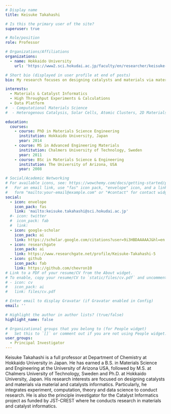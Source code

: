 ```yaml
---
# Display name
title: Keisuke Takahashi

# Is this the primary user of the site?
superuser: true

# Role/position
role: Professor

# Organizations/Affiliations
organizations:
  - name: Hokkaido University
    url: 'https://www2.sci.hokudai.ac.jp/faculty/en/researcher/keisuke-takahashi'

# Short bio (displayed in user profile at end of posts)
bio: My research focuses on designing catalysts and materials via material and catalysts informatics.

interests:
  - Materials & Catalyst Informatics
  - High Throughput Experiments & Calculations
  - Data Platform
#  - Computational Materials Science
#  - Heterogenous Catalysis, Solar Cells, Atomic Clusters, 2D Materials

education:
  courses:
    - course: PhD in Materials Science Engineering
      institution: Hokkaido University, Japan
      year: 2014
    - course: MS in Advanced Engineering Materials
      institution: Chalmers University of Technology, Sweden
      year: 2011
    - course: BSc in Materials Science & Engineering
      institution: The University of Arizona, USA
      year: 2008

# Social/Academic Networking
# For available icons, see: https://wowchemy.com/docs/getting-started/page-builder/#icons
#   For an email link, use "fas" icon pack, "envelope" icon, and a link in the
#   form "mailto:your-email@example.com" or "#contact" for contact widget.
social:
  - icon: envelope
    icon_pack: fas
    link: 'mailto:keisuke.takahashi@sci.hokudai.ac.jp'
  #- icon: twitter
  #  icon_pack: fab
  #  link: 
  - icon: google-scholar
    icon_pack: ai
    link: https://scholar.google.com/citations?user=9i3HBDAAAAAJ&hl=en
  - icon: researchgate
    icon_pack: ai
    link: https://www.researchgate.net/profile/Keisuke-Takahashi-5
  - icon: github
    icon_pack: fab
    link: https://github.com/chevron10
# Link to a PDF of your resume/CV from the About widget.
# To enable, copy your resume/CV to `static/files/cv.pdf` and uncomment the lines below.
# - icon: cv
#   icon_pack: ai
#   link: files/cv.pdf

# Enter email to display Gravatar (if Gravatar enabled in Config)
email: ''

# Highlight the author in author lists? (true/false)
highlight_name: false

# Organizational groups that you belong to (for People widget)
#   Set this to `[]` or comment out if you are not using People widget.
user_groups:
  - Principal Investigator
---
```



Keisuke Takahashi is a full professor at Department of Chemistry at Hokkaido University in Japan. He has earned a B.S. in Materials Science and Engineering at the University of Arizona USA, followed by M.S. at Chalmers University of Technology, Sweden and Ph.D. at Hokkaido University, Japan. His research interests are focused on designing catalysts and materials via material and catalysts informatics. Particularly, he integrates experiment, computation, theory and data science to conduct research. He is also the principle investigator for the Catalyst Informatics project as funded by JST-CREST where he conducts research in materials and catalyst informatics.
